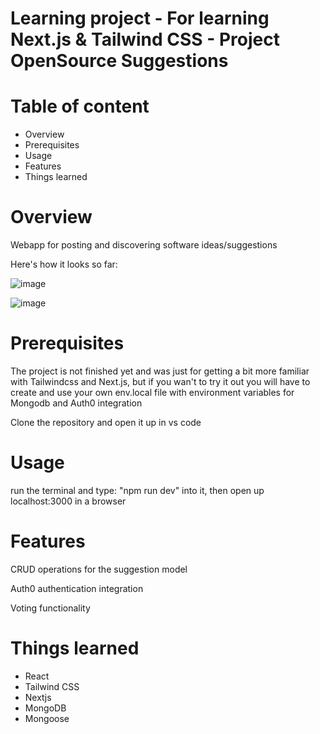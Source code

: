 # Learning project - For learning Next.js & Tailwind CSS - Project OpenSource Suggestions

# Table of content

- Overview
- Prerequisites
- Usage
- Features
- Things learned

# Overview

Webapp for posting and discovering software ideas/suggestions

Here's how it looks so far:

![image](https://github.com/IanStroemkjaerJensen/oss-app/assets/82367076/83d67ebd-9c93-4776-a1c2-20529e604ce2)





![image](https://github.com/IanStroemkjaerJensen/oss-app/assets/82367076/abc45f6b-7a2a-4577-9e48-9c4c497b1f2e)



# Prerequisites

The project is not finished yet and was just for getting a bit more familiar with Tailwindcss and Next.js, but if you wan't to try it out you will have to create and use your own env.local file with environment variables for Mongodb and Auth0 integration

Clone the repository and open it up in vs code

# Usage

run the terminal and type: "npm run dev" into it, then open up localhost:3000 in a browser

# Features

CRUD operations for the suggestion model

Auth0 authentication integration

Voting functionality

# Things learned

- React
- Tailwind CSS
- Nextjs
- MongoDB
- Mongoose
